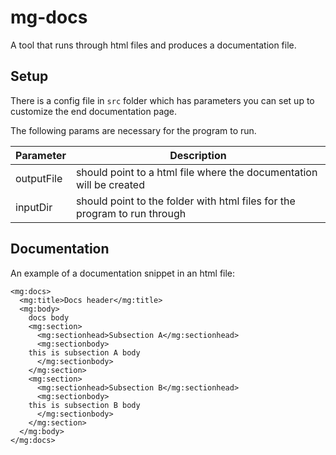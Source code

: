 # mg-docs
A tool that runs through html files and produces a documentation file.

## Setup
There is a config file in `src` folder which has parameters you can set up to customize the end documentation page.

The following params are necessary for the program to run.

Parameter | Description
------------ | ---------
outputFile | should point to a html file where the documentation will be created
inputDir | should point to the folder with html files for the program to run through

## Documentation
An example of a documentation snippet in an html file:
```
<mg:docs>
  <mg:title>Docs header</mg:title>
  <mg:body>
    docs body
    <mg:section>
      <mg:sectionhead>Subsection A</mg:sectionhead>
      <mg:sectionbody>
	this is subsection A body
      </mg:sectionbody>
    </mg:section>
    <mg:section>
      <mg:sectionhead>Subsection B</mg:sectionhead>
      <mg:sectionbody>
	this is subsection B body
      </mg:sectionbody>
    </mg:section>
  </mg:body>
</mg:docs>
```
